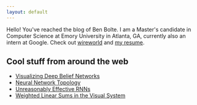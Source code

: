 ```yaml
---
layout: default
---
```


Hello! You've reached the blog of Ben Bolte. I am a Master's candidate in
Computer Science at Emory University in Atlanta, GA, currently also an intern at
Google. Check out <a href="/resources/misc/wireworld.html"
target="_blank">wireworld</a> and <a href="/resume.html" target="_blank">my
resume</a>.

## Cool stuff from around the web
 - [Visualizing Deep Belief Networks](https://www.cs.toronto.edu/~hinton/adi/index.htm)
 - [Neural Network Topology](http://colah.github.io/posts/2014-03-NN-Manifolds-Topology/)
 - [Unreasonably Effective RNNs](http://karpathy.github.io/2015/05/21/rnn-effectiveness/)
 - [Weighted Linear Sums in the Visual System](http://m.jneurosci.org/content/35/39/13402.full.pdf)

